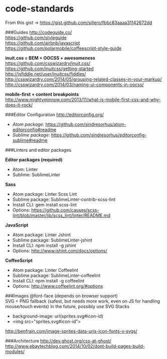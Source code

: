 # code-standards
From this gist -> https://gist.github.com/sillero/fbbc83aaaa31142672dd

###Guides
http://codeguide.co/  
https://github.com/styleguide  
https://github.com/airbnb/javascript  
https://github.com/polarmobile/coffeescript-style-guide  

**inuit.css = BEM + OOCSS + awesomeness**   
https://github.com/csswizardry/inuit.css/  
https://github.com/inuitcss/getting-started  
http://jsfiddle.net/user/inuitcss/fiddles/  
http://csswizardry.com/2014/05/grouping-related-classes-in-your-markup/  
http://csswizardry.com/2014/03/naming-ui-components-in-oocss/

**mobile-first + content breakpoints**  
http://www.mightyminnow.com/2013/11/what-is-mobile-first-css-and-why-does-it-rock/


###Editor Configuration
http://editorconfig.org/  
- *Atom package*: https://github.com/sindresorhus/atom-editorconfig#readme  
- *Sublime package*: https://github.com/sindresorhus/editorconfig-sublime#readme  

###Linters and editor packages 

**Editor packages (required)**
- Atom: Linter 
- Sublime: SublimeLinter

**Sass**
- Atom package: Linter Scss Lint
- Sublime package: SublimeLinter-contrib-scss-lint
- Install CLI: gem install scss-lint
- Options: https://github.com/causes/scss-lint/blob/master/lib/scss_lint/linter/README.md

**JavaScript**
- Atom package: Linter Jshint
- Sublime package: SublimeLinter-jshint
- Install CLI: npm install -g jshint
- Options: http://www.jshint.com/docs/options/

**CoffeeScript**
- Atom package: Linter Coffeelint
- Sublime package: SublimeLinter-coffeelint
- Install CLI: npm install -g coffeelint
- Options: http://www.coffeelint.org/#options


###Images
@font-face (depends on browser support)  
SVG + PNG fallback (safest, but needs more work, even on JS for handling mouse/touch events)
In the future, possibly use SVG Stacks
- background-image: url(sprites.svg#icon-id)
- \<img src="sprites.svg#icon-id"\>

http://benfrain.com/image-sprites-data-uris-icon-fonts-v-svgs/


###Architecture
http://dev.ghost.org/css-at-ghost/  
http://www.ebaytechblog.com/2014/10/02/dont-build-pages-build-modules/
